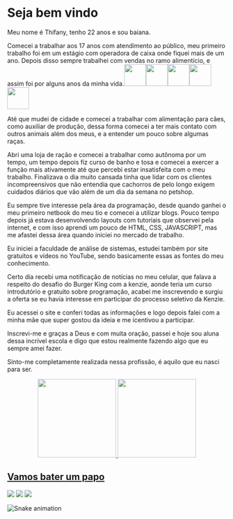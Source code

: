 # Seja bem vindo
<div>
    <p>Meu nome é Thifany, tenho 22 anos e sou baiana.</p>
    <p>Comecei a trabalhar aos 17 anos com atendimento ao público, meu primeiro trabalho foi em um estágio com operadora de caixa onde fiquei mais de um ano. Depois disso sempre trabalhei com vendas no ramo alimentício, e assim foi por alguns anos da minha vida.</p≥
 ## Ferramentas e Tecnologias
 
       
<img src="https://cdn.jsdelivr.net/gh/devicons/devicon/icons/linux/linux-original.svg" width="50"  /><img src="https://cdn.jsdelivr.net/gh/devicons/devicon/icons/html5/html5-original-wordmark.svg" width="50"/><img src="https://cdn.jsdelivr.net/gh/devicons/devicon/icons/css3/css3-original.svg" width="50"/><img src="https://cdn.jsdelivr.net/gh/devicons/devicon/icons/javascript/javascript-original.svg" width="50" /><img src="https://cdn.jsdelivr.net/gh/devicons/devicon/icons/git/git-original-wordmark.svg" width="50" />
 </div>         
          
<p> Até que mudei de cidade e comecei a trabalhar com alimentação para cães, como auxiliar de produção, dessa forma comecei a ter mais contato com outros animais além dos meus, e a entender um pouco sobre algumas raças.</p>
<p>Abri uma loja de ração e comecei a trabalhar como autônoma por um tempo, um tempo depois fiz curso de banho e tosa e comecei a exercer a função mais ativamente até que percebi estar insatisfeita com o meu trabalho. Finalizava o dia muito cansada tinha que lidar com os clientes incompreensivos que não entendia que cachorros de pelo longo exigem cuidados diários que vão além de um dia da semana no petshop.</p>
<p>Eu sempre tive interesse pela área da programação, desde quando ganhei o meu primeiro netbook do meu tio e comecei a utilizar blogs. Pouco tempo depois já estava desenvolvendo layouts com tutoriais que observei pela internet, e com isso aprendi um pouco de HTML, CSS, JAVASCRIPT, mas me afastei dessa área quando iniciei no mercado de trabalho.</p>

<p>Eu iniciei a faculdade de análise de sistemas, estudei também por site gratuitos e vídeos no YouTube, sendo basicamente essas as fontes do meu conhecimento.</p>

<p>Certo dia recebi uma notificação de notícias no meu celular, que falava a respeito do desafio do Burger King com a kenzie, aonde teria um curso introdutório e gratuito sobre programação, acabei me inscrevendo e surgiu a oferta se eu havia interesse em participar do processo seletivo da Kenzie.</p>
<p>Eu acessei o site e conferi todas as informações e logo depois falei com a minha mãe que super gostou da ideia e me icentivou a participar.</p>

<p>Inscrevi-me e graças a Deus e com muita oração, passei e hoje sou aluna dessa incrível escola e digo que estou realmente fazendo algo que eu sempre amei fazer.</p>
<p>Sinto-me completamente realizada nessa profissão, é aquilo que eu nasci para ser.</p>

  <div align="center">
  <a href="https://github.com/thifanysantos">
  <img height="180em" src="https://github-readme-stats.vercel.app/api?username=thifanysantos&show_icons=true&theme=dracula&include_all_commits=true&count_private=true"/>
  <img height="180em" src="https://github-readme-stats.vercel.app/api/top-langs/?username=thifanysantos&layout=compact&langs_count=7&midnight-purple"/>  
    </div>
    
## Vamos bater um papo

<div>
<a href="https://instagram.com/euthifanylopes" target="_blank"><img src="https://img.shields.io/badge/-Instagram-%23E4405F?style=for-the-badge&logo=instagram&logoColor=white" target="_blank"></a>
<a href = "mailto:thifanylopes@hotmail.com"><img src="https://img.shields.io/badge/Gmail-D14836?style=for-the-badge&logo=gmail&logoColor=white" target="_blank"></a>
<a href="https://www.linkedin.com/in/thifanysantosoficial" target="_blank"><img src="https://img.shields.io/badge/-LinkedIn-%230077B5?style=for-the-badge&logo=linkedin&logoColor=white" target="_blank"></a>   
</div>
     
![Snake animation](https://github.com/thifanysantos/thifanysantos/blob/output/github-contribution-grid-snake.svg)
